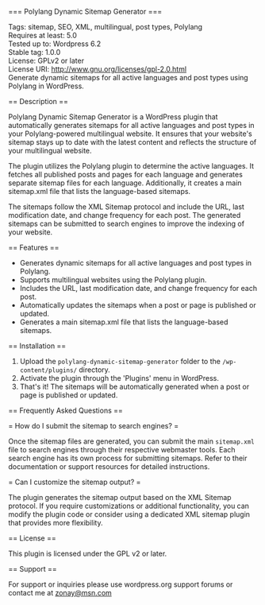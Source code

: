 
=== Polylang Dynamic Sitemap Generator ===  
  
Tags: sitemap, SEO, XML, multilingual, post types, Polylang   
Requires at least: 5.0  
Tested up to: Wordpress 6.2  
Stable tag: 1.0.0  
License: GPLv2 or later  
License URI: http://www.gnu.org/licenses/gpl-2.0.html  
Generate dynamic sitemaps for all active languages and post types using Polylang in WordPress.  

== Description ==

Polylang Dynamic Sitemap Generator is a WordPress plugin that automatically generates sitemaps for all active languages and post types in your Polylang-powered multilingual website. It ensures that your website's sitemap stays up to date with the latest content and reflects the structure of your multilingual website.

The plugin utilizes the Polylang plugin to determine the active languages. It fetches all published posts and pages for each language and generates separate sitemap files for each language. Additionally, it creates a main sitemap.xml file that lists the language-based sitemaps.

The sitemaps follow the XML Sitemap protocol and include the URL, last modification date, and change frequency for each post. The generated sitemaps can be submitted to search engines to improve the indexing of your website.

== Features ==

- Generates dynamic sitemaps for all active languages and post types in Polylang.
- Supports multilingual websites using the Polylang plugin.
- Includes the URL, last modification date, and change frequency for each post.
- Automatically updates the sitemaps when a post or page is published or updated.
- Generates a main sitemap.xml file that lists the language-based sitemaps.

== Installation ==

1. Upload the `polylang-dynamic-sitemap-generator` folder to the `/wp-content/plugins/` directory.
2. Activate the plugin through the 'Plugins' menu in WordPress.
3. That's it! The sitemaps will be automatically generated when a post or page is published or updated.

== Frequently Asked Questions ==

= How do I submit the sitemap to search engines? =

Once the sitemap files are generated, you can submit the main `sitemap.xml` file to search engines through their respective webmaster tools. Each search engine has its own process for submitting sitemaps. Refer to their documentation or support resources for detailed instructions.

= Can I customize the sitemap output? =

The plugin generates the sitemap output based on the XML Sitemap protocol. If you require customizations or additional functionality, you can modify the plugin code or consider using a dedicated XML sitemap plugin that provides more flexibility.

== License ==

This plugin is licensed under the GPL v2 or later.


== Support ==

For support or inquiries please use wordpress.org support forums or contact me at [zonay@msn.com](mailto:zonay@msn.com)
